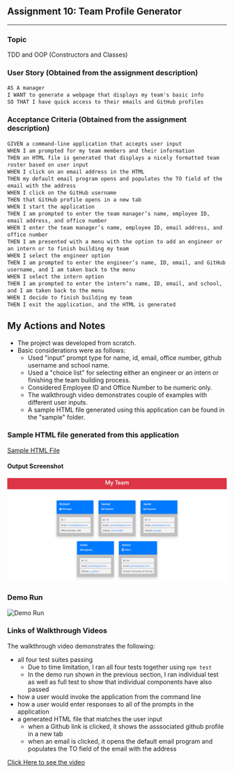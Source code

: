 ## Assignment 10: Team Profile Generator
---
### Topic
TDD and OOP (Constructors and Classes)

### User Story (Obtained from the assignment description)

```
AS A manager
I WANT to generate a webpage that displays my team's basic info
SO THAT I have quick access to their emails and GitHub profiles
```

### Acceptance Criteria (Obtained from the assignment description)

```
GIVEN a command-line application that accepts user input
WHEN I am prompted for my team members and their information
THEN an HTML file is generated that displays a nicely formatted team roster based on user input
WHEN I click on an email address in the HTML
THEN my default email program opens and populates the TO field of the email with the address
WHEN I click on the GitHub username
THEN that GitHub profile opens in a new tab
WHEN I start the application
THEN I am prompted to enter the team manager’s name, employee ID, email address, and office number
WHEN I enter the team manager’s name, employee ID, email address, and office number
THEN I am presented with a menu with the option to add an engineer or an intern or to finish building my team
WHEN I select the engineer option
THEN I am prompted to enter the engineer’s name, ID, email, and GitHub username, and I am taken back to the menu
WHEN I select the intern option
THEN I am prompted to enter the intern’s name, ID, email, and school, and I am taken back to the menu
WHEN I decide to finish building my team
THEN I exit the application, and the HTML is generated
```

## My Actions and Notes

* The project was developed from scratch.
* Basic considerations were as follows:
    * Used "input" prompt type for name, id, email, office number, github username and school name.
    * Used a "choice list" for selecting either an engineer or an intern or finishing the team building process.
    * Considered Employee ID and Office Number to be numeric only.  
    * The walkthrough video demonstrates couple of examples with different user inputs.
    * A sample HTML file generated using this application can be found in the "sample" folder.  

### Sample HTML file generated from this application
[Sample HTML File](./sample/team-profile.html)
#### Output Screenshot
![HTML File Output](./assets/images/Sample_assignment10.png)

### Demo Run
![Demo Run](./assets/images/Demo_assignment10.gif)

### Links of Walkthrough Videos
The walkthrough video demonstrates the following:
* all four test suites passing
    * Due to time limitation, I ran all four tests together using ```npm test```
    * In the demo run shown in the previous section, I ran individual test as well as full test to show that individual components have also passed
* how a user would invoke the application from the command line
* how a user would enter responses to all of the prompts in the application
* a generated HTML file that matches the user input
    * when a Github link is clicked, it shows the asssociated github profile in a new tab
    * when an email is clicked, it opens the default email program and populates the TO field of the email with the address


[Click Here to see the video](https://drive.google.com/file/d/1IM8kVVlVYrM2cALU0LDn-ewmJCiiwAD9/view)
